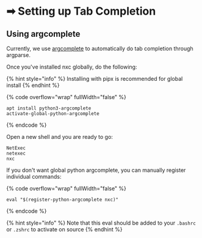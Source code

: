 # ➡ Setting up Tab Completion

## Using argcomplete

Currently, we use [argcomplete](https://github.com/kislyuk/argcomplete) to automatically do tab completion through argparse.

Once you've installed nxc globally, do the following:

{% hint style="info" %}
Installing with pipx is recommended for global install
{% endhint %}

{% code overflow="wrap" fullWidth="false" %}
```
apt install python3-argcomplete
activate-global-python-argcomplete
```
{% endcode %}

Open a new shell and you are ready to go:

```
NetExec
netexec
nxc
```

If you don't want global python argcomplete, you can manually register individual commands:

{% code overflow="wrap" fullWidth="false" %}
```
eval "$(register-python-argcomplete nxc)"
```
{% endcode %}

{% hint style="info" %}
Note that this eval should be added to your `.bashrc` or `.zshrc` to activate on source
{% endhint %}
